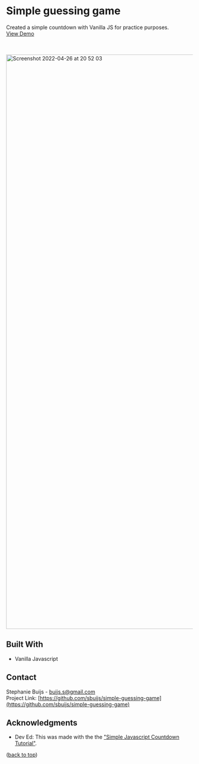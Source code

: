 <div id="top"></div>


<h1 align="left">Simple guessing game</h1>
  <p align="left">
Created a simple countdown with Vanilla JS for practice purposes.<br/>
       <a href="https://sbuijs.github.io/countdown-js/">View Demo</a>
  </p>
</div>
<br/>
<br/>
<img width="1552" alt="Screenshot 2022-04-26 at 20 52 03" src="https://user-images.githubusercontent.com/1607627/165371547-2df8d1c5-208a-4238-8f7a-06ce9a2e0757.png">


## Built With
- Vanilla Javascript


## Contact

Stephanie Buijs - buijs.s@gmail.com<br/>
Project Link: [https://github.com/sbuijs/simple-guessing-game](https://github.com/sbuijs/simple-guessing-game)<br/>


## Acknowledgments
- Dev Ed: This was made with the the ["Simple Javascript Countdown Tutorial"](https://youtu.be/Rib69h2DOxg).

<p align="left">(<a href="#top">back to top</a>)</p>
